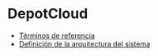 # DepotCloud

* [Términos de referencia](TerminosDeReferencia.md)
* [Definición de la arquitectura del sistema](DefinicionArquitecturaSistema.md)
